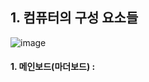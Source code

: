 ## 1. 컴퓨터의 구성 요소들

![image](https://user-images.githubusercontent.com/52204522/121796437-e918ca80-cc53-11eb-9b99-756ae9123216.png)

#### 1. 메인보드(마더보드) : 

